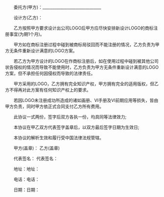 
 



　　委托方(甲方)：______________________________




　　设计方(乙方)：




　　乙方按照甲方要求设计出公司LOGO后甲方应尽快安排新设计LOGO的商标注册事宜(为期1个月)。




　　甲方如在商标注册过程中碰到被商标局驳回而不能注册的情况，乙方负责为甲方无条件重新设计满意的LOGO方案。




　　若乙方为甲方设计的LOGO在作商标注册后，如在使用过程中碰到被其他公司状告侵权的情况而导致不能使用时，乙方负责为甲方无条件重新设计满意的LOGO方案，但不承担任何因侵权而导致的法律责任。




　　甲方采用的LOGO，乙方拥有完全知识产权，甲方拥有完全的适用版权，但乙方不得再对此方案有任何知识产权上的要求。




　　若因LOGO未注册成功所造成的诸如画册、VI手册及VI前期应用等损失，皆由甲方负责，同时甲方依正式合同支付乙方所有费用。




　　此协议一式两份，签字后双方各执一份，均具同等法律效力;




　　本协议在甲乙双方代表签字盖章后，以双方最后签字日期为生效日;




　　本协议的解析生效和履行受中国法律法规管辖。




　　甲方(盖章)： 乙方(盖章)




　　代表签名： 代表签名：




　　地址：地址：




　　电话：电话：




　　日期：日期：





 


 

 
 
 
 
 
  


  
 

  


  


  
 
 
 
 

